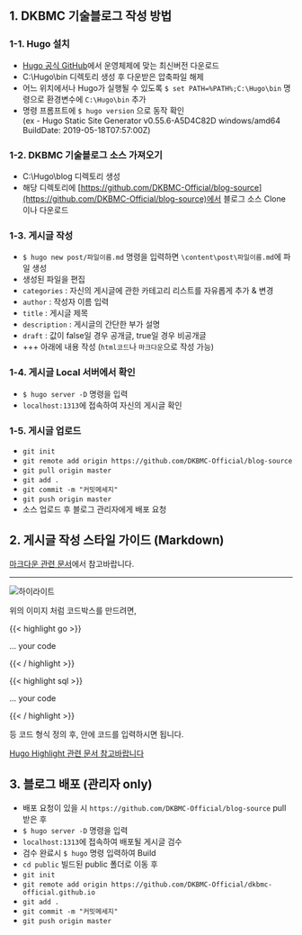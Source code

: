 ## 1. DKBMC 기술블로그 작성 방법

### 1-1. Hugo 설치
 - [Hugo 공식 GitHub](https://github.com/gohugoio/hugo/releases)에서 운영체제에 맞는 최신버전 다운로드
 - C:\Hugo\bin 디렉토리 생성 후 다운받은 압축파일 해제
 - 어느 위치에서나 Hugo가 실행될 수 있도록 `$ set PATH=%PATH%;C:\Hugo\bin` 명령으로 환경변수에 `C:\Hugo\bin` 추가
 - 명령 프롬프트에 `$ hugo version` 으로 동작 확인<br/>
 (ex - Hugo Static Site Generator v0.55.6-A5D4C82D windows/amd64 BuildDate: 2019-05-18T07:57:00Z)

### 1-2. DKBMC 기술블로그 소스 가져오기
 - C:\Hugo\blog 디렉토리 생성
 - 해당 디렉토리에 [https://github.com/DKBMC-Official/blog-source](https://github.com/DKBMC-Official/blog-source)에서 블로그 소스 Clone이나 다운로드

### 1-3. 게시글 작성
 - `$ hugo new post/파일이름.md` 명령을 입력하면 `\content\post\파일이름.md`에 파일 생성
 - 생성된 파일을 편집
  - `categories` : 자신의 게시글에 관한 카테고리 리스트를 자유롭게 추가 & 변경
  - `author` : 작성자 이름 입력
  - `title`  : 게시글 제목
  - `description` : 게시글의 간단한 부가 설명
  - `draft` : 값이 false일 경우 공개글, true일 경우 비공개글
  - +++ 아래에 내용 작성 (`html코드`나 `마크다운`으로 작성 가능)

### 1-4. 게시글 Local 서버에서 확인
 - `$ hugo server -D` 명령을 입력
 - `localhost:1313`에 접속하여 자신의 게시글 확인

### 1-5. 게시글 업로드
 - `git init`
 - `git remote add origin https://github.com/DKBMC-Official/blog-source`
 - `git pull origin master`
 - `git add .`
 - `git commit -m "커밋메세지"`
 - `git push origin master`
 - 소스 업로드 후 블로그 관리자에게 배포 요청

 ## 2. 게시글 작성 스타일 가이드 (Markdown)
 [마크다운 관련 문서](https://heropy.blog/2017/09/30/markdown/)에서 참고바랍니다.

 ---
 
 ![하이라이트](https://DKBMC-Official.github.io/img/highlight.png)
 
 위의 이미지 처럼 코드박스를 만드려면,

 {{< highlight go >}}

   ... your code
   
 {{< / highlight >}}

  {{< highlight sql >}}

   ... your code
   
 {{< / highlight >}}

 등 코드 형식 정의 후, 안에 코드를 입력하시면 됩니다.

[Hugo Highlight 관련 문서 참고바랍니다](https://gohugo.io/content-management/syntax-highlighting/)

 ## 3. 블로그 배포 (관리자 only)
  - 배포 요청이 있을 시 `https://github.com/DKBMC-Official/blog-source` pull 받은 후
  - `$ hugo server -D` 명령을 입력
  - `localhost:1313`에 접속하여 배포될 게시글 검수
  - 검수 완료시 `$ hugo` 명령 입력하여 Build
  - `cd public` 빌드된 public 폴더로 이동 후
  - `git init`
  - `git remote add origin https://github.com/DKBMC-Official/dkbmc-official.github.io`
  - `git add .`
  - `git commit -m "커밋메세지"`
  - `git push origin master`
